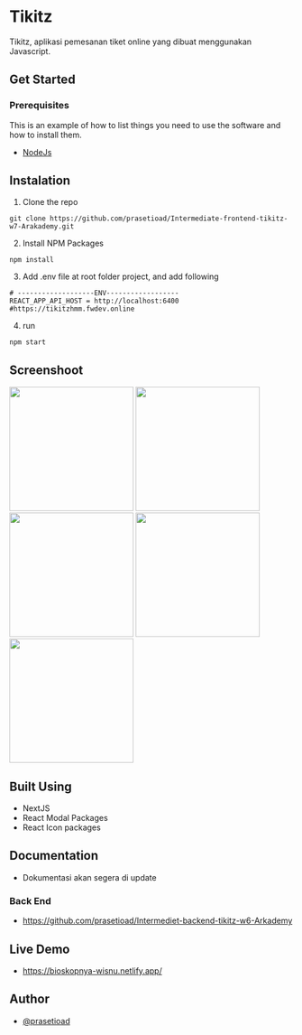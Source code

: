 
# Tikitz
Tikitz, aplikasi pemesanan tiket online yang dibuat menggunakan Javascript.

## Get Started
### Prerequisites

This is an example of how to list things you need to use the software and how to install them.
* [NodeJs](https://nodejs.org/en/)


## Instalation
1. Clone the repo

```
git clone https://github.com/prasetioad/Intermediate-frontend-tikitz-w7-Arakademy.git

```
2. Install NPM Packages 
```
npm install
```
3. Add .env file at root folder project, and add following
```
# -------------------ENV------------------
REACT_APP_API_HOST = http://localhost:6400
#https://tikitzhmm.fwdev.online

```
4. run
``` 
npm start 
```

## Screenshoot
<p float="left">
<img src="https://user-images.githubusercontent.com/66661143/116281038-7e025a00-a7b3-11eb-87ca-7d021811ced8.jpg"  height="220"> 
<img src="https://user-images.githubusercontent.com/66661143/116281036-7d69c380-a7b3-11eb-82a0-2744faf14c79.jpg"  height="220">  
<img src="https://user-images.githubusercontent.com/66661143/116281019-7a6ed300-a7b3-11eb-8271-c7870e58b9d3.png"  height="220"> 
<img src="https://user-images.githubusercontent.com/66661143/116281304-c6217c80-a7b3-11eb-980f-ec91420c2837.png"  height="220">
<img src="https://user-images.githubusercontent.com/66661143/116281028-7c389680-a7b3-11eb-89b6-635a8717ac5c.png"  height="220">
</p>

## Built Using
* NextJS
* React Modal Packages
* React Icon packages

## Documentation
* Dokumentasi akan segera di update

### Back End
* https://github.com/prasetioad/Intermediet-backend-tikitz-w6-Arkademy

## Live Demo
* https://bioskopnya-wisnu.netlify.app/

## Author
* [@prasetioad](https://github.com/prasetioad)
